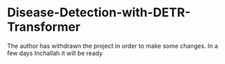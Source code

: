 # Disease-Detection-with-DETR-Transformer
The author has withdrawn the project in order to make some changes. In a few days Inchallah it will be ready 
